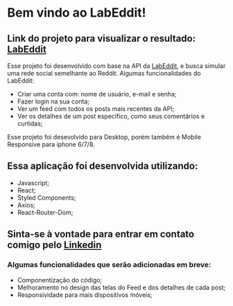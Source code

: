 # Bem vindo ao LabEddit!

## Link do projeto para visualizar o resultado: [LabEddit](https://clean-knot.surge.sh/)

Esse projeto foi desenvolvido com base na API da [LabEddit](https://documenter.getpostman.com/view/9731983/U16eu7nT), e busca simular uma rede social semelhante ao Reddit. Algumas funcionalidades do LabEddit:

* Criar uma conta com: nome de usuário, e-mail e senha;
* Fazer login na sua conta;
* Ver um feed com todos os posts mais recentes da API;
* Ver os detalhes de um post específico, como seus comentários e curtidas;

Esse projeto foi desevolvido para Desktop, porém também é Mobile Responsive para iphone 6/7/8.

## Essa aplicação foi desenvolvida utilizando: 

* Javascript;
* React;
* Styled Components;
* Axios;
* React-Router-Dom;

## Sinta-se à vontade para entrar em contato comigo pelo [Linkedin](https://www.linkedin.com/in/matheus-schade-013772127/)

### Algumas funcionalidades que serão adicionadas em breve:

* Componentização do código;
* Melhoramento no design das telas do Feed e dos detalhes de cada post;
* Responsividade para mais dispositivos móveis;

